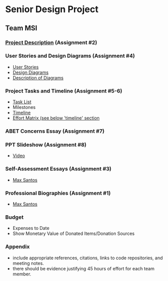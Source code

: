 # Senior Design Project

## Team MSI

### [Project Description](https://github.com/santosemax/CSDesignProject/blob/main/Project-Description.md) (Assignment #2)

### User Stories and Design Diagrams (Assignment #4)
- [User Stories](https://github.com/santosemax/CSDesignProject/blob/main/User_Stories.md)
- [Design Diagrams](https://github.com/santosemax/CSDesignProject/tree/main/Design_Diagrams)
- [Description of Diagrams](https://github.com/santosemax/CSDesignProject/blob/main/Design_Diagrams/D2_Desc.md)

### Project Tasks and Timeline (Assignment #5-6)
- [Task List](https://github.com/santosemax/CSDesignProject/blob/main/Tasklist.md)
- Milestones
- [Timeline](https://github.com/santosemax/CSDesignProject/blob/main/Assignment6/tables.md)
- [Effort Matrix (see below 'timeline' section](https://github.com/santosemax/CSDesignProject/blob/main/Assignment6/tables.md)

### ABET Concerns Essay (Assignment #7)

### PPT Slideshow (Assignment #8)
- [Video](https://www.youtube.com/watch?v=CCIRXLkuagY)

### Self-Assessment Essays (Assignment #3)
- [Max Santos](https://github.com/santosemax/CSDesignProject/tree/main/SelfAssessment)

### Professional Biographies (Assignment #1)
- [Max Santos](https://github.com/santosemax/CSDesignProject/blob/main/Bios/Bio_Santos.md0)

### Budget
- Expenses to Date
- Show Monetary Value of Donated Items/Donation Sources

### Appendix
- include appropriate references, citations, links to code repositories, and meeting notes.
- there should be evidence justifying 45 hours of effort for each team member.
